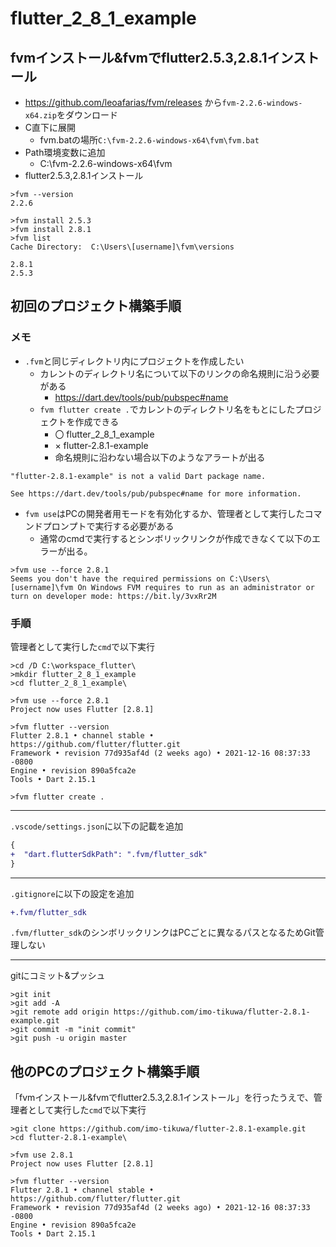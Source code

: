 # flutter_2_8_1_example

## fvmインストール&fvmでflutter2.5.3,2.8.1インストール
 - https://github.com/leoafarias/fvm/releases から`fvm-2.2.6-windows-x64.zip`をダウンロード
 - C直下に展開
   - fvm.batの場所`C:\fvm-2.2.6-windows-x64\fvm\fvm.bat`
 - Path環境変数に追加
   - C:\fvm-2.2.6-windows-x64\fvm
 - flutter2.5.3,2.8.1インストール
```
>fvm --version
2.2.6

>fvm install 2.5.3
>fvm install 2.8.1
>fvm list
Cache Directory:  C:\Users\[username]\fvm\versions

2.8.1
2.5.3
```

## 初回のプロジェクト構築手順
### メモ
 - `.fvm`と同じディレクトリ内にプロジェクトを作成したい
   - カレントのディレクトリ名について以下のリンクの命名規則に沿う必要がある
     - https://dart.dev/tools/pub/pubspec#name
   - `fvm flutter create .`でカレントのディレクトリ名をもとにしたプロジェクトを作成できる
     - 〇 flutter_2_8_1_example 
     - × flutter-2.8.1-example
     - 命名規則に沿わない場合以下のようなアラートが出る
```
"flutter-2.8.1-example" is not a valid Dart package name.

See https://dart.dev/tools/pub/pubspec#name for more information.
```

 - `fvm use`はPCの開発者用モードを有効化するか、管理者として実行したコマンドプロンプトで実行する必要がある
   - 通常のcmdで実行するとシンボリックリンクが作成できなくて以下のエラーが出る。
```
>fvm use --force 2.8.1
Seems you don't have the required permissions on C:\Users\[username]\fvm On Windows FVM requires to run as an administrator or turn on developer mode: https://bit.ly/3vxRr2M 
```

### 手順
管理者として実行した`cmd`で以下実行
```
>cd /D C:\workspace_flutter\
>mkdir flutter_2_8_1_example
>cd flutter_2_8_1_example\

>fvm use --force 2.8.1
Project now uses Flutter [2.8.1]

>fvm flutter --version
Flutter 2.8.1 • channel stable • https://github.com/flutter/flutter.git
Framework • revision 77d935af4d (2 weeks ago) • 2021-12-16 08:37:33 -0800
Engine • revision 890a5fca2e
Tools • Dart 2.15.1

>fvm flutter create .
```

---
`.vscode/settings.json`に以下の記載を追加
```diff
{
+  "dart.flutterSdkPath": ".fvm/flutter_sdk"
}
```

---
`.gitignore`に以下の設定を追加
```diff
+.fvm/flutter_sdk
```
`.fvm/flutter_sdk`のシンボリックリンクはPCごとに異なるパスとなるためGit管理しない

---
gitにコミット&プッシュ
```
>git init
>git add -A
>git remote add origin https://github.com/imo-tikuwa/flutter-2.8.1-example.git
>git commit -m "init commit"
>git push -u origin master
```

## 他のPCのプロジェクト構築手順
「fvmインストール&fvmでflutter2.5.3,2.8.1インストール」を行ったうえで、管理者として実行した`cmd`で以下実行
```
>git clone https://github.com/imo-tikuwa/flutter-2.8.1-example.git
>cd flutter-2.8.1-example\

>fvm use 2.8.1
Project now uses Flutter [2.8.1]

>fvm flutter --version
Flutter 2.8.1 • channel stable • https://github.com/flutter/flutter.git
Framework • revision 77d935af4d (2 weeks ago) • 2021-12-16 08:37:33 -0800
Engine • revision 890a5fca2e
Tools • Dart 2.15.1
```
